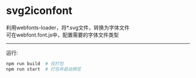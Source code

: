 # svg2iconfont
利用webfonts-loader，将*.svg文件，转换为字体文件  
可在webfont.font.js中，配置需要的字体文件类型  

***

运行:
```bash
npm run build  # 仅打包
npm run start  # 打包并启动预览
```
